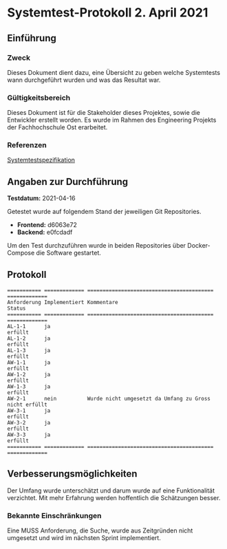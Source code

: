 # Systemtest-Protokoll 2. April 2021

## Einführung

### Zweck

Dieses Dokument dient dazu, eine Übersicht zu geben welche Systemtests wann durchgeführt wurden und was das Resultat war.

### Gültigkeitsbereich

Dieses Dokument ist für die Stakeholder dieses Projektes, sowie die Entwickler erstellt worden. Es wurde im Rahmen des Engineering Projekts der Fachhochschule Ost erarbeitet.

### Referenzen

[Systemtestspezifikation](./systemtestspezifikation.md)

## Angaben zur Durchführung

**Testdatum:** 2021-04-16

Getestet wurde auf folgendem Stand der jeweiligen Git Repositories.

- **Frontend:** d6063e72
- **Backend:** e0fcdadf

Um den Test durchzuführen wurde in beiden Repositories über Docker-Compose die Software gestartet.

## Protokoll

```eval_rst
=========== ============= ========================================= =============
Anforderung Implementiert Kommentare               					Status
=========== ============= ========================================= =============
AL-1-1      ja                                     					erfüllt
AL-1-2      ja                                     					erfüllt
AL-1-3      ja                                     					erfüllt
AW-1-1      ja                                     					erfüllt
AW-1-2      ja                                     					erfüllt
AW-1-3      ja                                     					erfüllt
AW-2-1      nein          Wurde nicht umgesetzt da Umfang zu Gross  nicht erfüllt
AW-3-1      ja                                     					erfüllt
AW-3-2      ja                                     					erfüllt
AW-3-3      ja                                     					erfüllt
=========== ============= =========================================	=============
```

## Verbesserungsmöglichkeiten

 Der Umfang wurde unterschätzt und darum wurde auf eine Funktionalität verzichtet. Mit mehr Erfahrung werden hoffentlich die Schätzungen besser.

### Bekannte Einschränkungen

Eine MUSS Anforderung, die Suche, wurde aus Zeitgründen nicht umgesetzt und wird im nächsten Sprint implementiert.
